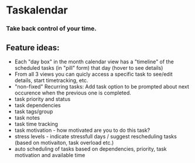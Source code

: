 # Taskalendar

### Take back control of your time.

## Feature ideas:

- Each "day box" in the month calendar view has a "timeline" of the scheduled tasks (in "pill" form) that day (hover to see details)
- From all 3 views you can quicly access a specific task to see/edit details, start timetracking, etc.
- "non-fixed" Recurring tasks: Add task option to be prompted about next occurence when the previous one is completed.
- task priority and status
- task dependencies
- task tags/group
- task notes
- task time tracking
- task motivation - how motivated are you to do this task?
- stress levels - indicate stressfull days / suggest rescheduling tasks (based on motivaiton, task overload etc.)
- auto scheduling of tasks based on dependencies, priority, task motivation and available time
